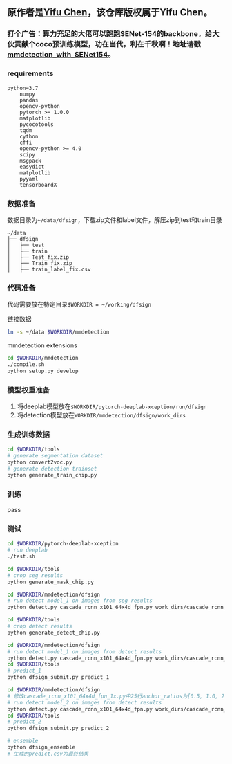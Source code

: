 ## 原作者是[Yifu Chen](https://github.com/ixhorse/)，该仓库版权属于Yifu Chen。

### 打个广告：算力充足的大佬可以跑跑SENet-154的backbone，给大伙贡献个coco预训练模型，功在当代，利在千秋啊！地址请戳[mmdetection_with_SENet154](https://github.com/qixuxiang/mmdetection_with_SENet154)。

### requirements
```
python=3.7
    numpy
    pandas
    opencv-python
    pytorch >= 1.0.0
    matplotlib
    pycocotools
    tqdm
    cython
    cffi
    opencv-python >= 4.0
    scipy
    msgpack
    easydict
    matplotlib
    pyyaml
    tensorboardX
```

### 数据准备
数据目录为`~/data/dfsign`，下载zip文件和label文件，解压zip到test和train目录
```
~/data
├── dfsign
│   ├── test
│   ├── train
│   ├── Test_fix.zip
│   ├── Train_fix.zip
│   ├── train_label_fix.csv
```

### 代码准备
代码需要放在特定目录`$WORKDIR = ~/working/dfsign`

链接数据
``` bash
ln -s ~/data $WORKDIR/mmdetection
```

mmdetection extensions
``` bash
cd $WORKDIR/mmdetection
./compile.sh
python setup.py develop
```

### 模型权重准备
1. 将deeplab模型放在`$WORKDIR/pytorch-deeplab-xception/run/dfsign`
2. 将detection模型放在`WORKDIR/mmdetection/dfsign/work_dirs`

### 生成训练数据
``` bash
cd $WORKDIR/tools
# generate segmentation dataset
python convert2voc.py
# generate detection trainset
python generate_train_chip.py
```

### 训练
pass

### 测试
``` bash
cd $WORKDIR/pytorch-deeplab-xception
# run deeplab
./test.sh

cd $WORKDIR/tools
# crop seg results
python generate_mask_chip.py

cd $WORKDIR/mmdetection/dfsign
# run detect model_1 on images from seg results
python detect.py cascade_rcnn_x101_64x4d_fpn.py work_dirs/cascade_rcnn_x101_64x4d_fpn_1x/9954.pth --chip

cd $WORKDIR/tools
# crop detect results
python generate_detect_chip.py

cd $WORKDIR/mmdetection/dfsign
# run detect model_1 on images from detect results
python detect.py cascade_rcnn_x101_64x4d_fpn.py work_dirs/cascade_rcnn_x101_64x4d_fpn_1x/9954.pth
cd $WORKDIR/tools
# predict_1
python dfsign_submit.py predict_1

cd $WORKDIR/mmdetection/dfsign
# 修改cascade_rcnn_x101_64x4d_fpn_1x.py中25行anchor_ratios为[0.5, 1.0, 2.0]
# run detect model_2 on images from detect results
python detect.py cascade_rcnn_x101_64x4d_fpn.py work_dirs/cascade_rcnn_x101_64x4d_fpn_1x/9946.pth
cd $WORKDIR/tools
# predict_2
python dfsign_submit.py predict_2

# ensemble
python dfsign_ensemble
# 生成的predict.csv为最终结果
```
